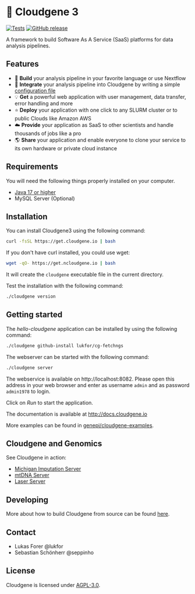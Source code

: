 🧬 Cloudgene 3
================

[![Tests](https://github.com/genepi/cloudgene3/actions/workflows/maven-test.yml/badge.svg?branch=main)](https://github.com/genepi/cloudgene3/actions/workflows/maven-test.yml)
[![GitHub release](https://img.shields.io/github/release/genepi/cloudgene3.svg)](https://GitHub.com/genepi/cloudgene3/releases/)


A framework to build Software As A Service (SaaS) platforms for data analysis pipelines.

## Features

- :wrench: **Build** your analysis pipeline in your favorite language or use Nextflow
- :page_facing_up: **Integrate** your analysis pipeline into Cloudgene by writing a simple [configuration file](http://docs.cloudgene.io/developers/introduction/)
- :bulb: **Get** a powerful web application with user management, data transfer, error handling and more
- :star: **Deploy** your application with one click to any SLURM cluster or to public Clouds like Amazon AWS
- :cloud: **Provide** your application as SaaS to other scientists and handle thousands of jobs like a pro
- :earth_americas: **Share** your application and enable everyone to clone your service to its own hardware or private cloud instance

## Requirements

You will need the following things properly installed on your computer.

* [Java 17 or higher](http://www.oracle.com/technetwork/java/javase/downloads/jdk8-downloads-2133151.html)
* MySQL Server (Optional)


## Installation

You can install Cloudgene3 using the following command:

```bash
curl -fsSL https://get.cloudgene.io | bash
```

If you don't have curl installed, you could use wget:

```bash
wget -qO- https://get.ncloudgene.io | bash
```

It will create the `cloudgene` executable file in the current directory.

Test the installation with the following command:

```sh
./cloudgene version
```

## Getting started

The *hello-cloudgene* application can be installed by using the following command:

```sh
./cloudgene github-install lukfor/cg-fetchngs
```

The webserver can be started with the following command:

```sh
./cloudgene server
```

The webservice is available on http://localhost:8082. Please open this address in your web browser and enter as username `admin` and as password `admin1978` to login.

Click on *Run* to start the application.


The documentation is available at http://docs.cloudgene.io

More examples can be found in [genepi/cloudgene-examples](https://github.com/genepi/cloudgene-examples).

## Cloudgene and Genomics

See Cloudgene in action:

- [Michigan Imputation Server](https://imputationserver.sph.umich.edu)
- [mtDNA Server](https://mtdna-server.uibk.ac.at)
- [Laser Server](https://laser.sph.umich.edu)

## Developing

More about how to build Cloudgene from source can be found [here](https://github.com/genepi/cloudgene/blob/master/DEVELOPING.md).

## Contact

- Lukas Forer @lukfor
- Sebastian Schönherr @seppinho

## License

Cloudgene is licensed under [AGPL-3.0](https://opensource.org/licenses/AGPL-3.0).
